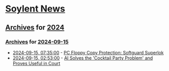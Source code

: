 # [Soylent News](../../../README.md)

## [Archives](../../index.md) for [2024](../index.md)

### [Archives](../../index.md) for [2024-09-15](index.md)

* [2024-09-15, 07:35:00](https://soylentnews.org/article.pl?sid=24/09/14/1336256&from=rss) - [PC Floppy Copy Protection: Softguard Superlok ](https://soylentnews.org/article.pl?sid=24/09/14/1336256&from=rss)
* [2024-09-15, 02:53:00](https://soylentnews.org/article.pl?sid=24/09/14/1335210&from=rss) - [AI Solves the 'Cocktail Party Problem' and Proves Useful in Court](https://soylentnews.org/article.pl?sid=24/09/14/1335210&from=rss)
